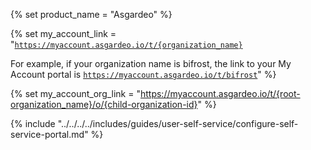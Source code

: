 {% set product_name = "Asgardeo" %}

{% set my_account_link = "<code>https://myaccount.asgardeo.io/t/{organization_name}</code>

For example, if your organization name is bifrost, the link to your My Account portal is <code>https://myaccount.asgardeo.io/t/bifrost</code>" %}

{% set my_account_org_link = "https://myaccount.asgardeo.io/t/{root-organization_name}/o/{child-organization-id}" %}

{% include "../../../../includes/guides/user-self-service/configure-self-service-portal.md" %}